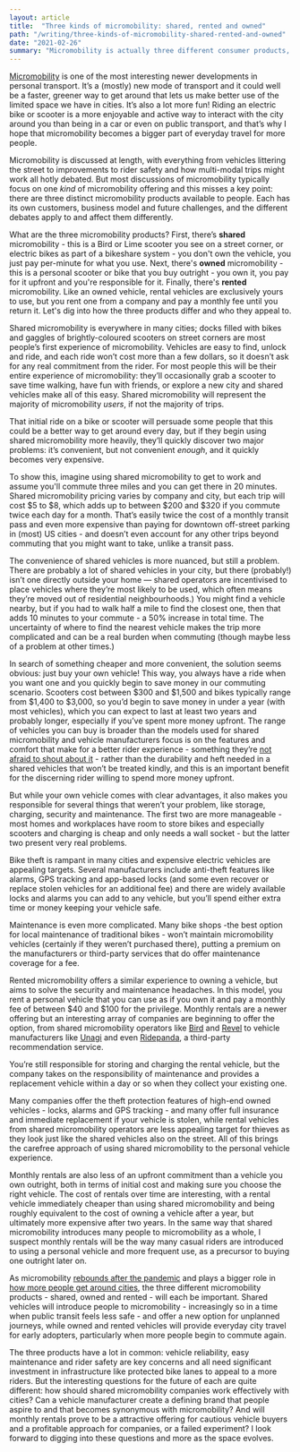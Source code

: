 ```yaml
---
layout: article
title:  "Three kinds of micromobility: shared, rented and owned"
path: "/writing/three-kinds-of-micromobility-shared-rented-and-owned"
date: "2021-02-26"
summary: "Micromobility is actually three different consumer products, each with their own customers, business model and interesting questions."
---
```


[Micromobility](https://www.sae.org/standards/content/j3194_201911/) is one of the most interesting newer developments in personal transport. It’s a (mostly) new mode of transport and it could well be a faster, greener way to get around that lets us make better use of the limited space we have in cities. It’s also a lot more fun! Riding an electric bike or scooter is a more enjoyable and active way to interact with the city around you than being in a car or even on public transport, and that’s why I hope that micromobility becomes a bigger part of everyday travel for more people.

Micromobility is discussed at length, with everything from vehicles littering the street to improvements to rider safety and how multi-modal trips might work all hotly debated. But most discussions of micromobility typically focus on one *kind* of micromobility offering and this misses a key point: there are three distinct micromobility products available to people. Each has its own customers, business model and future challenges, and the different debates apply to and affect them differently.

What are the three micromobility products? First, there’s **shared** micromobility - this is a Bird or Lime scooter you see on a street corner, or electric bikes as part of a bikeshare system - you don't own the vehicle, you just pay per-minute for what you use. Next, there's **owned** micromobility - this is a personal scooter or bike that you buy outright - you own it, you pay for it upfront and you're responsible for it. Finally, there's **rented** micromobility. Like an owned vehicle, rental vehicles are exclusively yours to use, but you rent one from a company and pay a monthly fee until you return it.  Let's dig into how the three products differ and who they appeal to.

Shared micromobility is everywhere in many cities; docks filled with bikes and gaggles of brightly-coloured scooters on street corners are most people’s first experience of micromobility. Vehicles are easy to find, unlock and ride, and each ride won’t cost more than a few dollars, so it doesn’t ask for any real commitment from the rider. For most people this will be their entire experience of micromobility: they’ll occasionally grab a scooter to save time walking, have fun with friends, or explore a new city and shared vehicles make all of this easy. Shared micromobility will represent the majority of micromobility *users*, if not the majority of trips.

That initial ride on a bike or scooter will persuade some people that this could be a better way to get around every day, but if they begin using shared micromobility more heavily, they’ll quickly discover two major problems: it’s convenient, but not convenient *enough*, and it quickly becomes very expensive.

To show this, imagine using shared micromobility to get to work and assume you'll commute three miles and you can get there in 20 minutes. Shared micromobility pricing varies by company and city, but each trip will cost $5 to $8, which adds up to between $200 and $320 if you commute twice each day for a month. That’s easily twice the cost of a monthly transit pass and even more expensive than paying for downtown off-street parking in (most) US cities - and doesn’t even account for any other trips beyond commuting that you might want to take, unlike a transit pass.

The convenience of shared vehicles is more nuanced, but still a problem. There are probably a lot of shared vehicles in your city, but there (probably!) isn’t one directly outside your home — shared operators are incentivised to place vehicles where they’re most likely to be used, which often means they’re moved out of residential neighbourhoods.) You might find a vehicle nearby, but if you had to walk half a mile to find the closest one, then that adds 10 minutes to your  commute - a 50% increase in total time. The uncertainty of where to find the nearest vehicle makes the trip more complicated and can be a real burden when commuting (though maybe less of a problem at other times.)

In search of something cheaper and more convenient, the solution seems obvious: just buy your own vehicle! This way, you always have a ride when you want one and you quickly begin to save money in our commuting scenario. Scooters cost between $300 and $1,500 and bikes typically range from $1,400 to $3,000, so you’d begin to save money in under a year (with most vehicles), which you can expect to last at least two years and probably longer, especially if you’ve spent more money upfront. The range of vehicles you can buy is broader than the models used for shared micromobility and vehicle manufacturers focus is on the features and comfort that make for a better rider experience - something they’re [not afraid to shout about it](https://www.youtube.com/watch?v=HuZYJIGJ4h0) - rather than the durability and heft needed in a shared vehicles that won’t be treated kindly, and this is an important benefit for the discerning rider willing to spend more money upfront.

But while your own vehicle comes with clear advantages, it also makes you responsible for several things that weren’t your problem, like storage, charging, security and maintenance. The first two are more manageable - most homes and workplaces have room to store bikes and especially scooters and charging is cheap and only needs a wall socket - but the latter two present very real problems.

Bike theft is rampant in many cities and expensive electric vehicles are appealing targets. Several manufacturers include anti-theft features like alarms, GPS tracking and app-based locks (and some even recover or replace stolen vehicles for an additional fee) and there are widely available locks and alarms you can add to any vehicle, but you’ll spend either extra time or money keeping your vehicle safe.

Maintenance is even more complicated. Many bike shops -the best option for local maintenance of traditional bikes - won’t maintain micromobility vehicles (certainly if they weren’t purchased there), putting a premium on the manufacturers or third-party services that do offer maintenance coverage for a fee.

Rented micromobility offers a similar experience to owning a vehicle, but aims to solve the security and maintenance headaches. In this model, you rent a personal vehicle that you can use as if you own it and pay a monthly fee of between $40 and $100 for the privilege. Monthly rentals are a newer offering but an interesting array of companies are beginning to offer the option, from shared micromobility operators like [Bird](https://rent.bird.co) and [Revel](https://gorevel.com/bikes/ebike) to vehicle manufacturers like [Unagi](https://unagiscooters.com/pages/unagi-all-access-scooter-subscription) and even [Ridepanda](https://try.ridepanda.com/segway-ninebot-max/), a third-party recommendation service.

You’re still responsible for storing and charging the rental vehicle, but the company takes on the responsibility of maintenance and provides a replacement vehicle within a day or so when they collect your existing one.

Many companies offer the theft protection features of high-end owned vehicles - locks, alarms and GPS tracking - and many offer full insurance and immediate replacement if your vehicle is stolen, while rental vehicles from shared micromobility operators are less appealing target for thieves as they look just like the shared vehicles also on the street. All of this brings the carefree approach of using shared micromobility to the personal vehicle experience.

Monthly rentals are also less of an upfront commitment than a vehicle you own outright, both in terms of initial cost and making sure you choose the right vehicle. The cost of rentals over time are interesting, with a rental vehicle immediately cheaper than using shared micromobility and being roughly equivalent to the cost of owning a vehicle after a year, but ultimately more expensive after two years. In the same way that shared micromobility introduces many people to micromobility as a whole, I suspect monthly rentals will be the way many casual riders are introduced to using a personal vehicle and more frequent use, as a precursor to buying one outright later on.

As micromobility [rebounds after the pandemic](https://www.mckinsey.com/industries/automotive-and-assembly/our-insights/the-future-of-micromobility-ridership-and-revenue-after-a-crisis) and plays a bigger role in [how more people get around cities](https://road.cc/content/news/6-10-users-pop-bike-lanes-paris-new-cycling-280681), the three different micromobility products - shared, owned and rented - will each be important. Shared vehicles will introduce people to micromobility - increasingly so in a time when public transit feels less safe - and offer a new option for unplanned journeys, while owned and rented vehicles will provide everyday city travel for early adopters, particularly when more people begin to commute again.

The three products have a lot in common: vehicle reliability, easy maintenance and rider safety are key concerns and all need significant investment in infrastructure like protected bike lanes to appeal to a more riders. But the interesting questions for the future of each are quite different: how should shared micromobility companies work effectively with cities? Can a vehicle manufacturer create a defining brand that people aspire to and that becomes synonymous with micromobility? And will monthly rentals prove to be a attractive offering for cautious vehicle buyers and a profitable approach for companies, or a failed experiment? I look forward to digging into these questions and more as the space evolves.